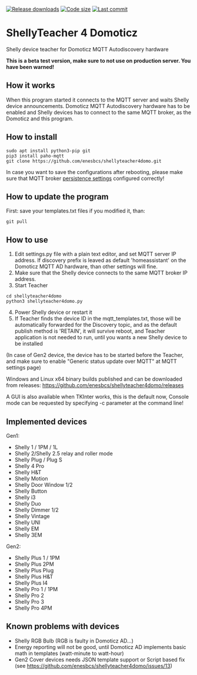 [![Release downloads](https://img.shields.io/github/downloads/enesbcs/shellyteacher4domo/total.svg)]() [![Code size](https://img.shields.io/github/languages/code-size/enesbcs/shellyteacher4domo)]() [![Last commit](https://img.shields.io/github/last-commit/enesbcs/shellyteacher4domo)]()

# ShellyTeacher 4 Domoticz
Shelly device teacher for Domoticz MQTT Autodiscovery hardware

**This is a beta test version, make sure to not use on production server. You have been warned!**

## How it works
When this program started it connects to the MQTT server and waits Shelly device announcements.
Domoticz MQTT Autodiscovery hardware has to be enabled and Shelly devices has to connect to the same MQTT broker,
as the Domoticz and this program.

## How to install

```
sudo apt install python3-pip git
pip3 install paho-mqtt
git clone https://github.com/enesbcs/shellyteacher4domo.git
```
In case you want to save the configurations after rebooting, please make sure that MQTT broker [persistence settings](https://pagefault.blog/2020/02/05/how-to-set-up-persistent-storage-for-mosquitto-mqtt-broker/) configured correctly!

## How to update the program
First: save your templates.txt files if you modified it, than:
```
git pull
```

## How to use

1. Edit settings.py file with a plain text editor, and set MQTT server IP address. If discovery prefix is leaved as default 'homeassistant' on the Domoticz MQTT AD hardware, than other settings will fine.
2. Make sure that the Shelly device connects to the same MQTT broker IP address.
3. Start Teacher
```
cd shellyteacher4domo
python3 shellyteacher4domo.py
```
4. Power Shelly device or restart it
5. If Teacher finds the device ID in the mqtt_templates.txt, those will be automatically forwarded for the Discovery topic, and as the default publish method is 'RETAIN', it will survive reboot, and Teacher application is not needed to run, until you wants a new Shelly device to be installed

(In case of Gen2 device, the device has to be started before the Teacher, and make sure to enable "Generic status update over MQTT" at MQTT settings page)

Windows and Linux x64 binary builds published and can be downloaded from releases:
https://github.com/enesbcs/shellyteacher4domo/releases

A GUI is also available when TKInter works, this is the default now, Console mode can be requested by specifying -c parameter at the command line!

## Implemented devices
Gen1:
- Shelly 1 / 1PM / 1L
- Shelly 2/Shelly 2.5 relay and roller mode
- Shelly Plug / Plug S
- Shelly 4 Pro
- Shelly H&T
- Shelly Motion
- Shelly Door Window 1/2
- Shelly Button
- Shelly i3
- Shelly Duo
- Shelly Dimmer 1/2
- Shelly Vintage
- Shelly UNI
- Shelly EM
- Shelly 3EM

Gen2:
- Shelly Plus 1 / 1PM
- Shelly Plus 2PM
- Shelly Plus Plug
- Shelly Plus H&T
- Shelly Plus I4
- Shelly Pro 1 / 1PM
- Shelly Pro 2
- Shelly Pro 3
- Shelly Pro 4PM

## Known problems with devices
- Shelly RGB Bulb (RGB is faulty in Domoticz AD...)
- Energy reporting will not be good, until Domoticz AD implements basic math in templates (watt-minute to watt-hour)
- Gen2 Cover devices needs JSON template support or Script based fix (see https://github.com/enesbcs/shellyteacher4domo/issues/13)

